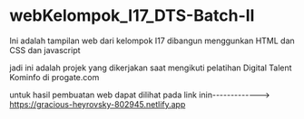 # webKelompok_I17_DTS-Batch-II
Ini adalah tampilan web dari kelompok I17 dibangun menggunkan HTML dan CSS dan javascript

jadi ini adalah projek yang dikerjakan saat mengikuti pelatihan Digital Talent Kominfo di progate.com


untuk hasil pembuatan web dapat dilihat pada link inin-------------> https://gracious-heyrovsky-802945.netlify.app




